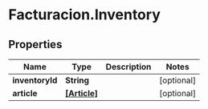 # Facturacion.Inventory

## Properties

Name | Type | Description | Notes
------------ | ------------- | ------------- | -------------
**inventoryId** | **String** |  | [optional] 
**article** | [**[Article]**](Article.md) |  | [optional] 


